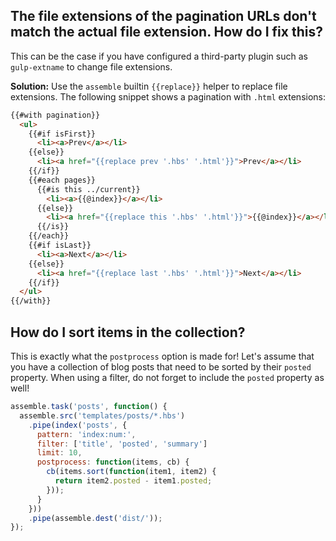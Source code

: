 ## The file extensions of the pagination URLs don't match the actual file extension. How do I fix this?
This can be the case if you have configured a third-party plugin such as `gulp-extname` to change file extensions.

**Solution:** Use the `assemble` builtin `{{replace}}` helper to replace file extensions. The following snippet shows a pagination with `.html` extensions:

```html
{{#with pagination}}
  <ul>
    {{#if isFirst}}
      <li><a>Prev</a></li>
    {{else}}
      <li><a href="{{replace prev '.hbs' '.html'}}">Prev</a></li>
    {{/if}}
    {{#each pages}}
      {{#is this ../current}}
        <li><a>{{@index}}</a></li>
      {{else}}
        <li><a href="{{replace this '.hbs' '.html'}}">{{@index}}</a></li>
      {{/is}}
    {{/each}}
    {{#if isLast}}
      <li><a>Next</a></li>
    {{else}}
      <li><a href="{{replace last '.hbs' '.html'}}">Next</a></li>
    {{/if}}
  </ul>
{{/with}}
```

## How do I sort items in the collection?
This is exactly what the `postprocess` option is made for! Let's assume that you have a collection of blog posts that need to be sorted by their `posted` property. When using a filter, do not forget to include the `posted` property as well!

```js
assemble.task('posts', function() {
  assemble.src('templates/posts/*.hbs')
    .pipe(index('posts', {
      pattern: 'index:num:',
      filter: ['title', 'posted', 'summary']
      limit: 10,
      postprocess: function(items, cb) {
        cb(items.sort(function(item1, item2) {
          return item2.posted - item1.posted;
        }));
      }
    }))
    .pipe(assemble.dest('dist/'));
});
```
